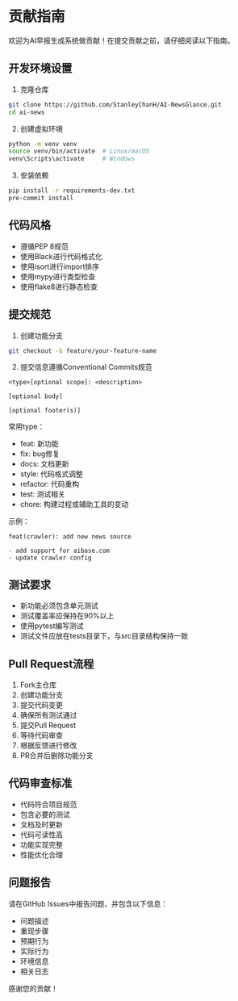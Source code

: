 # 贡献指南

欢迎为AI早报生成系统做贡献！在提交贡献之前，请仔细阅读以下指南。

## 开发环境设置

1. 克隆仓库
```bash
git clone https://github.com/StanleyChanH/AI-NewsGlance.git
cd ai-news
```

2. 创建虚拟环境
```bash
python -m venv venv
source venv/bin/activate  # Linux/macOS
venv\Scripts\activate     # Windows
```

3. 安装依赖
```bash
pip install -r requirements-dev.txt
pre-commit install
```

## 代码风格

- 遵循PEP 8规范
- 使用Black进行代码格式化
- 使用isort进行import排序
- 使用mypy进行类型检查
- 使用flake8进行静态检查

## 提交规范

1. 创建功能分支
```bash
git checkout -b feature/your-feature-name
```

2. 提交信息遵循Conventional Commits规范
```
<type>[optional scope]: <description>

[optional body]

[optional footer(s)]
```

常用type：
- feat: 新功能
- fix: bug修复
- docs: 文档更新
- style: 代码格式调整
- refactor: 代码重构
- test: 测试相关
- chore: 构建过程或辅助工具的变动

示例：
```
feat(crawler): add new news source

- add support for aibase.com
- update crawler config
```

## 测试要求

- 新功能必须包含单元测试
- 测试覆盖率应保持在90%以上
- 使用pytest编写测试
- 测试文件应放在tests目录下，与src目录结构保持一致

## Pull Request流程

1. Fork主仓库
2. 创建功能分支
3. 提交代码变更
4. 确保所有测试通过
5. 提交Pull Request
6. 等待代码审查
7. 根据反馈进行修改
8. PR合并后删除功能分支

## 代码审查标准

- 代码符合项目规范
- 包含必要的测试
- 文档及时更新
- 代码可读性高
- 功能实现完整
- 性能优化合理

## 问题报告

请在GitHub Issues中报告问题，并包含以下信息：
- 问题描述
- 重现步骤
- 预期行为
- 实际行为
- 环境信息
- 相关日志

感谢您的贡献！
